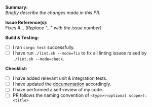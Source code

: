 **Summary:**  
_Briefly describe the changes made in this PR._

**Issue Reference(s):**  
Fixes #... _(Replace "..." with the issue number)_

**Build & Testing:**

- [ ] I ran `cargo test` successfully.
- [ ] I have run `./lint.sh --mode=fix` to fix all linting issues raised by `./lint.sh --mode=check`.

**Checklist:**

- [ ] I have added relevant unit & integration tests.
- [ ] I have updated the [documentation] accordingly.
- [ ] I have performed a self-review of my code.
- [ ] PR follows the naming convention of `<type>(<optional scope>): <title>`

[documentation]: https://github.com/tailcallhq/tailcall/tree/main/docs
